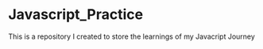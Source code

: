 # Javascript_Practice
This is a repository I created to store the learnings of my Javacript  Journey
